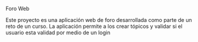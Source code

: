 Foro Web

Este proyecto es una aplicación web de foro desarrollada como parte de un reto de un curso. La aplicación permite a los crear tópicos y validar si el usuario esta validad por medio de un login
